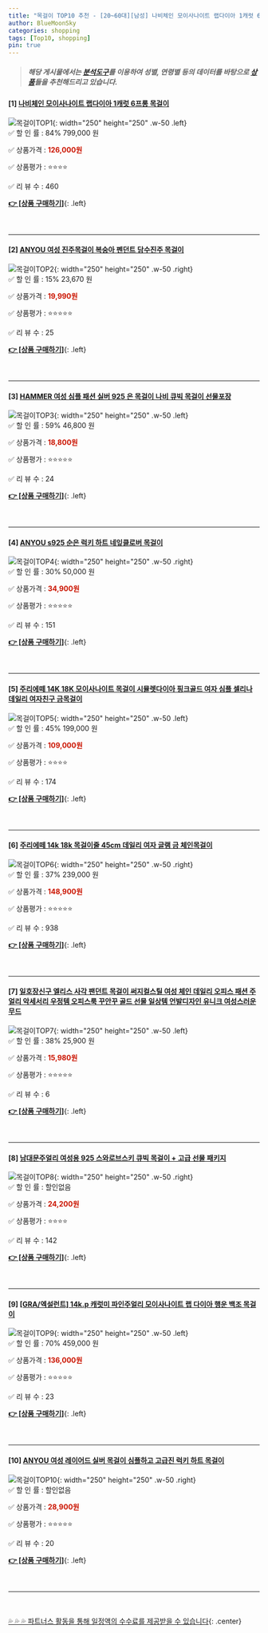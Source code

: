 ```yaml
---
title: "목걸이 TOP10 추천 - [20~60대][남성] 나비체인 모이사나이트 랩다이아 1캐럿 6프롱 목걸이"
author: BlueMoonSky
categories: shopping
tags: [Top10, shopping]
pin: true
---
```


> ##### 해당 게시물에서는 [**분석도구**](https://itemscout.io/)를 이용하여 **성별**, **연령별** 등의 데이터를 바탕으로 [**상품**](https://link.coupang.com/a/baae76)들을 추천해드리고 있습니다.

#### [1] [나비체인 모이사나이트 랩다이아 1캐럿 6프롱 목걸이](https://link.coupang.com/re/AFFSDP?lptag=AF5964186&subid=bluemoonsky6999&pageKey=6838361119&traceid=V0-153&itemId=16253752622&vendorItemId=86093647993)
![목걸이TOP1](https://thumbnail10.coupangcdn.com/thumbnails/remote/230x230ex/image/vendor_inventory/b9ec/7b1ee7c66fa13fb8ec4b1c05925130bc5b2b3714c1d832c86da322a32bd9.jpg){: width="250" height="250" .w-50 .left}
<br>
✅ 할 인 률 : 84%  799,000  원

✅ 상품가격 : <span style="color:#cb1400"> **126,000원** </span>

✅ 상품평가 : ⭐⭐⭐⭐

✅ 리 뷰 수 : 460

[**👉  [상품 구매하기]**](https://link.coupang.com/re/AFFSDP?lptag=AF5964186&subid=bluemoonsky6999&pageKey=6838361119&traceid=V0-153&itemId=16253752622&vendorItemId=86093647993){: .left}
<br>
<br>
<br>

***

#### [2] [ANYOU 여성 진주목걸이 복숭아 펜던트 담수진주 목걸이](https://link.coupang.com/re/AFFSDP?lptag=AF5964186&subid=bluemoonsky6999&pageKey=7206129384&traceid=V0-153&itemId=18224642676&vendorItemId=87246561528)
![목걸이TOP2](https://thumbnail9.coupangcdn.com/thumbnails/remote/230x230ex/image/vendor_inventory/2c8c/1c81542abaa7b3e8e1e3cc84862f5a9678eb850ce030b4af66860e77ee55.jpg){: width="250" height="250" .w-50 .right}
<br>
✅ 할 인 률 : 15%  23,670  원

✅ 상품가격 : <span style="color:#cb1400"> **19,990원** </span>

✅ 상품평가 : ⭐⭐⭐⭐⭐

✅ 리 뷰 수 : 25

[**👉  [상품 구매하기]**](https://link.coupang.com/re/AFFSDP?lptag=AF5964186&subid=bluemoonsky6999&pageKey=7206129384&traceid=V0-153&itemId=18224642676&vendorItemId=87246561528){: .left}
<br>
<br>
<br>

***

#### [3] [HAMMER 여성 심플 패션 실버 925 은 목걸이 나비 큐빅 목걸이 선물포장](https://link.coupang.com/re/AFFSDP?lptag=AF5964186&subid=bluemoonsky6999&pageKey=7504167034&traceid=V0-153&itemId=19649144052&vendorItemId=86805941245)
![목걸이TOP3](https://thumbnail10.coupangcdn.com/thumbnails/remote/230x230ex/image/vendor_inventory/d7b1/e12c5894f4364dd759a0a5df12f17c36bf41cef30c60fd679f9772cf873d.jpg){: width="250" height="250" .w-50 .left}
<br>
✅ 할 인 률 : 59%  46,800  원

✅ 상품가격 : <span style="color:#cb1400"> **18,800원** </span>

✅ 상품평가 : ⭐⭐⭐⭐⭐

✅ 리 뷰 수 : 24

[**👉  [상품 구매하기]**](https://link.coupang.com/re/AFFSDP?lptag=AF5964186&subid=bluemoonsky6999&pageKey=7504167034&traceid=V0-153&itemId=19649144052&vendorItemId=86805941245){: .left}
<br>
<br>
<br>

***

#### [4] [ANYOU s925 순은 럭키 하트 네잎클로버 목걸이](https://link.coupang.com/re/AFFSDP?lptag=AF5964186&subid=bluemoonsky6999&pageKey=6687888237&traceid=V0-153&itemId=15445056203&vendorItemId=86587614482)
![목걸이TOP4](https://thumbnail10.coupangcdn.com/thumbnails/remote/230x230ex/image/vendor_inventory/450a/f473f4557ef54fb860e5f7adccdb2ac0b8dc6ff070dfa7b20fbf7fa750e3.jpg){: width="250" height="250" .w-50 .right}
<br>
✅ 할 인 률 : 30%  50,000  원

✅ 상품가격 : <span style="color:#cb1400"> **34,900원** </span>

✅ 상품평가 : ⭐⭐⭐⭐⭐

✅ 리 뷰 수 : 151

[**👉  [상품 구매하기]**](https://link.coupang.com/re/AFFSDP?lptag=AF5964186&subid=bluemoonsky6999&pageKey=6687888237&traceid=V0-153&itemId=15445056203&vendorItemId=86587614482){: .left}
<br>
<br>
<br>

***

#### [5] [주리에떼 14K 18K 모이사나이트 목걸이 시뮬렛다이아 핑크골드 여자 심플 셀리나 데일리 여자친구 금목걸이](https://link.coupang.com/re/AFFSDP?lptag=AF5964186&subid=bluemoonsky6999&pageKey=7390757796&traceid=V0-153&itemId=19107571697&vendorItemId=86534340898)
![목걸이TOP5](https://thumbnail6.coupangcdn.com/thumbnails/remote/230x230ex/image/vendor_inventory/b5af/e06503b9ef5dd7c6d6a6a565405cf35390dfb61f294299f296a39f2d0549.jpg){: width="250" height="250" .w-50 .left}
<br>
✅ 할 인 률 : 45%  199,000  원

✅ 상품가격 : <span style="color:#cb1400"> **109,000원** </span>

✅ 상품평가 : ⭐⭐⭐⭐

✅ 리 뷰 수 : 174

[**👉  [상품 구매하기]**](https://link.coupang.com/re/AFFSDP?lptag=AF5964186&subid=bluemoonsky6999&pageKey=7390757796&traceid=V0-153&itemId=19107571697&vendorItemId=86534340898){: .left}
<br>
<br>
<br>

***

#### [6] [주리에떼 14k 18k 목걸이줄 45cm 데일리 여자 글램 금 체인목걸이](https://link.coupang.com/re/AFFSDP?lptag=AF5964186&subid=bluemoonsky6999&pageKey=7248068303&traceid=V0-153&itemId=18431172820&vendorItemId=85548423724)
![목걸이TOP6](https://thumbnail8.coupangcdn.com/thumbnails/remote/230x230ex/image/vendor_inventory/4fb5/be57423d1bfd869b4bc2fdd760084c3264453cc4804dc8c5cd326e38228a.jpg){: width="250" height="250" .w-50 .right}
<br>
✅ 할 인 률 : 37%  239,000  원

✅ 상품가격 : <span style="color:#cb1400"> **148,900원** </span>

✅ 상품평가 : ⭐⭐⭐⭐⭐

✅ 리 뷰 수 : 938

[**👉  [상품 구매하기]**](https://link.coupang.com/re/AFFSDP?lptag=AF5964186&subid=bluemoonsky6999&pageKey=7248068303&traceid=V0-153&itemId=18431172820&vendorItemId=85548423724){: .left}
<br>
<br>
<br>

***

#### [7] [일호장신구 엘리스 사각 팬던트 목걸이 써지컬스틸 여성 체인 데일리 오피스 패션 주얼리 악세서리 우정템 오피스룩 꾸안꾸 골드 선물 일상템 언발디자인 유니크 여성스러운 무드](https://link.coupang.com/re/AFFSDP?lptag=AF5964186&subid=bluemoonsky6999&pageKey=7141492619&traceid=V0-153&itemId=17930619833&vendorItemId=87085716207)
![목걸이TOP7](https://thumbnail8.coupangcdn.com/thumbnails/remote/230x230ex/image/vendor_inventory/9235/b179e7ffe072dc25251d71da7cb4e176675883156a972b3ff9a7fdbfc05e.jpg){: width="250" height="250" .w-50 .left}
<br>
✅ 할 인 률 : 38%  25,900  원

✅ 상품가격 : <span style="color:#cb1400"> **15,980원** </span>

✅ 상품평가 : ⭐⭐⭐⭐⭐

✅ 리 뷰 수 : 6

[**👉  [상품 구매하기]**](https://link.coupang.com/re/AFFSDP?lptag=AF5964186&subid=bluemoonsky6999&pageKey=7141492619&traceid=V0-153&itemId=17930619833&vendorItemId=87085716207){: .left}
<br>
<br>
<br>

***

#### [8] [남대문주얼리 여성용 925 스와로브스키 큐빅 목걸이 + 고급 선물 패키지](https://link.coupang.com/re/AFFSDP?lptag=AF5964186&subid=bluemoonsky6999&pageKey=6258642471&traceid=V0-153&itemId=12729891481&vendorItemId=82252712259)
![목걸이TOP8](https://thumbnail9.coupangcdn.com/thumbnails/remote/230x230ex/image/vendor_inventory/e7c7/e9ccc078880e2e7200928ded6a88620ccb6ad780366bc32eecc9f454de24.jpg){: width="250" height="250" .w-50 .right}
<br>
✅ 할 인 률 : 할인없음 

✅ 상품가격 : <span style="color:#cb1400"> **24,200원** </span>

✅ 상품평가 : ⭐⭐⭐⭐

✅ 리 뷰 수 : 142

[**👉  [상품 구매하기]**](https://link.coupang.com/re/AFFSDP?lptag=AF5964186&subid=bluemoonsky6999&pageKey=6258642471&traceid=V0-153&itemId=12729891481&vendorItemId=82252712259){: .left}
<br>
<br>
<br>

***

#### [9] [[GRA/엑설런트] 14k.p 캐럿미 파인주얼리 모이사나이트 랩 다이아 행운 백조 목걸이](https://link.coupang.com/re/AFFSDP?lptag=AF5964186&subid=bluemoonsky6999&pageKey=6936977765&traceid=V0-153&itemId=16807835315&vendorItemId=85565936901)
![목걸이TOP9](https://thumbnail10.coupangcdn.com/thumbnails/remote/230x230ex/image/vendor_inventory/cd5e/9b4fcf3a053acaab733398fbcc67c91b23ae2dba4b53dae26a0f17aecd53.jpg){: width="250" height="250" .w-50 .left}
<br>
✅ 할 인 률 : 70%  459,000  원

✅ 상품가격 : <span style="color:#cb1400"> **136,000원** </span>

✅ 상품평가 : ⭐⭐⭐⭐⭐

✅ 리 뷰 수 : 23

[**👉  [상품 구매하기]**](https://link.coupang.com/re/AFFSDP?lptag=AF5964186&subid=bluemoonsky6999&pageKey=6936977765&traceid=V0-153&itemId=16807835315&vendorItemId=85565936901){: .left}
<br>
<br>
<br>

***

#### [10] [ANYOU 여성 레이어드 실버 목걸이 심플하고 고급진 럭키 하트 목걸이](https://link.coupang.com/re/AFFSDP?lptag=AF5964186&subid=bluemoonsky6999&pageKey=7546535028&traceid=V0-153&itemId=19850310858&vendorItemId=86951522741)
![목걸이TOP10](https://thumbnail10.coupangcdn.com/thumbnails/remote/230x230ex/image/vendor_inventory/e3e0/43b8d84aaae519da7a86579ffba8f47e873b4da745cc163aab8452887866.jpg){: width="250" height="250" .w-50 .right}
<br>
✅ 할 인 률 : 할인없음 

✅ 상품가격 : <span style="color:#cb1400"> **28,900원** </span>

✅ 상품평가 : ⭐⭐⭐⭐⭐

✅ 리 뷰 수 : 20

[**👉  [상품 구매하기]**](https://link.coupang.com/re/AFFSDP?lptag=AF5964186&subid=bluemoonsky6999&pageKey=7546535028&traceid=V0-153&itemId=19850310858&vendorItemId=86951522741){: .left}
<br>
<br>
<br>

***
<br><br>[💦 💦 💦 파트너스 활동을 통해 일정액의 수수료를 제공받을 수 있습니다](https://link.coupang.com/a/baae76){: .center}